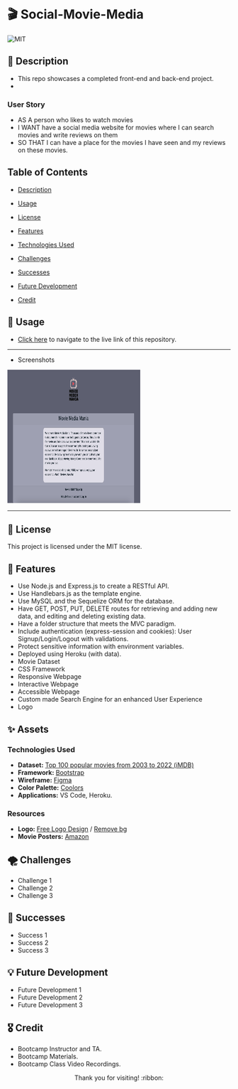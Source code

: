 # :clapper: Social-Movie-Media
![MIT](https://img.shields.io/badge/license-MIT-blue) 

## :page_facing_up: Description

- This repo showcases a completed front-end and back-end project.
- 

### User Story
- AS A person who likes to watch movies
- I WANT have a social media website for movies where I can search movies and write reviews on them
- SO THAT I can have a place for the movies I have seen and my reviews on these movies.

## Table of Contents

* [Description](#page_facing_up-description)

* [Usage](#wrench-usage)

* [License](#key-license)

* [Features](#confetti_ball-features)

* [Technologies Used](#sparkles-technologies-used)

* [Challenges](#tornado-challenges)

* [Successes](#star2-successes)

* [Future Development](#bulb-future-development)

* [Credit](#medal_military-credit)

## :wrench: Usage

- [Click here](https://mighty-plains-34884.herokuapp.com/) to navigate to the live link of this repository.

-------------------------------------------------------------

- Screenshots

<img src="./demo-images/demo1.png" width="300" height="300">

-------------------------------------------------------------

## :key: License

This project is licensed under the MIT license.

## :confetti_ball: Features
- Use Node.js and Express.js to create a RESTful API.
- Use Handlebars.js as the template engine.
- Use MySQL and the Sequelize ORM for the database.
- Have GET, POST, PUT, DELETE routes for retrieving and adding new data, and editing and deleting existing data.
- Have a folder structure that meets the MVC paradigm.
- Include authentication (express-session and cookies): User Signup/Login/Logout with validations.
- Protect sensitive information with environment variables.
- Deployed using Heroku (with data).
- Movie Dataset
- CSS Framework
- Responsive Webpage
- Interactive Webpage
- Accessible Webpage
- Custom made Search Engine for an enhanced User Experience
- Logo

## :sparkles: Assets

### Technologies Used

- **Dataset:** [Top 100 popular movies from 2003 to 2022 (iMDB)](https://www.kaggle.com/datasets/georgescutelnicu/top-100-popular-movies-from-2003-to-2022-imdb?resource=download)
- **Framework:** [Bootstrap](https://getbootstrap.com/)
- **Wireframe:** [Figma](https://www.figma.com/file/IxDNxumuYMueUuQJjAppuS/Untitled?node-id=0-1)
- **Color Palette:** [Coolors](https://coolors.co/d5cfe1-e1dee9-d4bebe-04151f-5d5f71)
- **Applications:** VS Code, Heroku.


### Resources
- **Logo:** [Free Logo Design](https://www.freelogodesign.org/) / [Remove bg](https://www.remove.bg/upload)
- **Movie Posters:** [Amazon](https://www.amazon.com/)

## :tornado: Challenges
- Challenge 1
- Challenge 2
- Challenge 3

## :star2: Successes
- Success 1
- Success 2
- Success 3

## :bulb: Future Development
- Future Development 1
- Future Development 2
- Future Development 3

## :medal_military: Credit
- Bootcamp Instructor and TA.
- Bootcamp Materials.
- Bootcamp Class Video Recordings.

<p align="center">Thank you for visiting! :ribbon:</p>